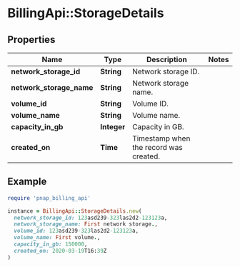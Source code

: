 # BillingApi::StorageDetails

## Properties

| Name | Type | Description | Notes |
| ---- | ---- | ----------- | ----- |
| **network_storage_id** | **String** | Network storage ID. |  |
| **network_storage_name** | **String** | Network storage name. |  |
| **volume_id** | **String** | Volume ID. |  |
| **volume_name** | **String** | Volume name. |  |
| **capacity_in_gb** | **Integer** | Capacity in GB. |  |
| **created_on** | **Time** | Timestamp when the record was created. |  |

## Example

```ruby
require 'pnap_billing_api'

instance = BillingApi::StorageDetails.new(
  network_storage_id: 123asd239-323las2d2-123123a,
  network_storage_name: First network storage.,
  volume_id: 123asd239-323las2d2-123123a,
  volume_name: First volume.,
  capacity_in_gb: 150000,
  created_on: 2020-03-19T16:39Z
)
```

